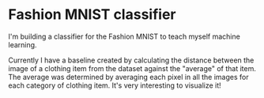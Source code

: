 # Fashion MNIST classifier 

I'm building a classifier for the Fashion MNIST to teach myself machine learning.

Currently I have a baseline created by calculating the distance between the image of a clothing item from the dataset against the "average" of that item. The average was determined by averaging each pixel in all the images for each category of clothing item. It's very interesting to visualize it!
